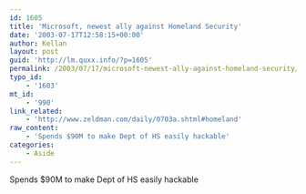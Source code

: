 ```yaml
---
id: 1605
title: 'Microsoft, newest ally against Homeland Security'
date: '2003-07-17T12:58:15+00:00'
author: Kellan
layout: post
guid: 'http://lm.quxx.info/?p=1605'
permalink: /2003/07/17/microsoft-newest-ally-against-homeland-security/
typo_id:
    - '1603'
mt_id:
    - '990'
link_related:
    - 'http://www.zeldman.com/daily/0703a.shtml#homeland'
raw_content:
    - 'Spends $90M to make Dept of HS easily hackable'
categories:
    - Aside
---
```


Spends $90M to make Dept of HS easily hackable
